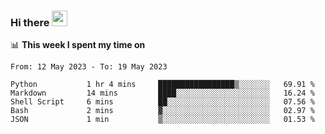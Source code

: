 ### Hi there <a href="https://www.gautamkrishnar.com/"><img src="https://media.giphy.com/media/hvRJCLFzcasrR4ia7z/giphy.gif" width="25px"></a>

📊 **This week I spent my time on**

<!--START_SECTION:waka-->

```text
From: 12 May 2023 - To: 19 May 2023

Python           1 hr 4 mins     █████████████████▒░░░░░░░   69.91 %
Markdown         14 mins         ████░░░░░░░░░░░░░░░░░░░░░   16.24 %
Shell Script     6 mins          ██░░░░░░░░░░░░░░░░░░░░░░░   07.56 %
Bash             2 mins          ▓░░░░░░░░░░░░░░░░░░░░░░░░   02.97 %
JSON             1 min           ▒░░░░░░░░░░░░░░░░░░░░░░░░   01.53 %
```

<!--END_SECTION:waka-->
